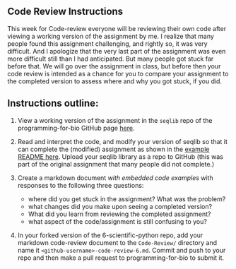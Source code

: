 

## Code Review Instructions
This week for Code-review everyone will be reviewing their own code after 
viewing a working version of the assignment by me. I realize that many 
people found this assignment challenging, and rightly so, it was very 
difficult. And I apologize that the very last part of the assignment was even 
more difficult still than I had anticipated. But many people got stuck far
before that. We will go over the assignment in class, but before then your 
code review is intended as a chance for you to compare your assignment to the
completed version to assess where and why you got stuck, if you did.


## Instructions outline:

1. View a working version of the assignment in the `seqlib` repo of the programming-for-bio GitHub page [here](https://github.com/programming-for-bio/seqlib).

2. Read and interpret the code, and modify your version of seqlib so that 
it can complete the (modified) assignment as shown in the 
[example README here](https://github.com/programming-for-bio/seqlib). 
Upload your seqlib library as a repo to GitHub (this was part of the original
assignment that many people did not complete.)

3. Create a markdown document *with embedded code examples* with responses
to the following three questions:
	+ where did you get stuck in the assignment? What was the problem?  
	+ what changes did you make upon seeing a completed version?   
	+ What did you learn from reviewing the completed assignment?  
	+ what aspect of the code/assignment is still confusing to you?  

5. In your forked version of the 6-scientific-python repo, add your markdown
code-review document to the `Code-Review/` directory and name it 
`<github-username>-code-review-6.md`. Commit and push to your repo and then
make a pull request to programming-for-bio to submit it.



